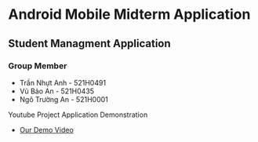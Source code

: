 # Android Mobile Midterm Application
## Student Managment Application

### Group Member
- Trần Nhựt Anh - 521H0491
- Vũ Bảo An - 521H0435
- Ngô Trường An - 521H0001

Youtube Project Application Demonstration
- [Our Demo Video](https://www.youtube.com/watch?v=SebTImq1ZUw)

